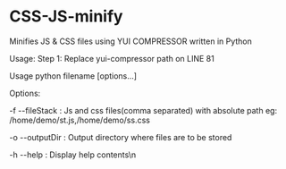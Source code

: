CSS-JS-minify
=============

Minifies JS &amp; CSS files using YUI COMPRESSOR written in Python

Usage:
Step 1: Replace yui-compressor path on LINE 81

Usage python filename [options...]

Options:

-f --fileStack : Js and css files(comma separated) with absolute path eg: /home/demo/st.js,/home/demo/ss.css

-o --outputDir : Output directory where files are to be stored

-h --help      : Display help contents\n
